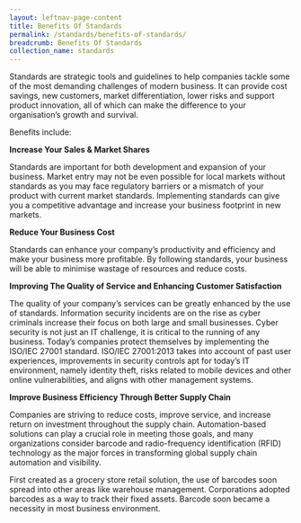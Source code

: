 ```yaml
---
layout: leftnav-page-content
title: Benefits Of Standards
permalink: /standards/benefits-of-standards/
breadcrumb: Benefits Of Standards
collection_name: standards
---
```


Standards are strategic tools and guidelines to help companies tackle some of the most demanding challenges of modern business. It can provide cost savings, new customers, market differentiation, lower risks and support product innovation, all of which can make the difference to your organisation’s growth and survival.

Benefits include:

**Increase Your Sales & Market Shares**

Standards are important for both development and expansion of your business. Market entry may not be even possible for local markets without standards as you may face regulatory barriers or a mismatch of your product with current market standards. Implementing standards can give you a competitive advantage and increase your business footprint in new markets.

**Reduce Your Business Cost**

Standards can enhance your company’s productivity and efficiency and make your business more profitable. By following standards, your business will be able to minimise wastage of resources and reduce costs.

**Improving The Quality of Service and Enhancing Customer Satisfaction**

The quality of your company’s services can be greatly enhanced by the use of standards. Information security incidents are on the rise as cyber criminals increase their focus on both large and small businesses. Cyber security is not just an IT challenge, it is critical to the running of any business. Today’s companies protect themselves by implementing the ISO/IEC 27001 standard.  ISO/IEC 27001:2013 takes into account of past user experiences, improvements in security controls apt for today’s IT environment, namely identity theft, risks related to mobile devices and other online vulnerabilities, and aligns with other management systems.

**Improve Business Efficiency Through Better Supply Chain**

Companies are striving to reduce costs, improve service, and increase return on investment throughout the supply chain. Automation-based solutions can play a crucial role in meeting those goals, and many organizations consider barcode and radio-frequency identification (RFID) technology as the major forces in transforming global supply chain automation and visibility.

First created as a grocery store retail solution, the use of barcodes soon spread into other areas like warehouse management. Corporations adopted barcodes as a way to track their fixed assets. Barcode soon became a necessity in most business environment.
